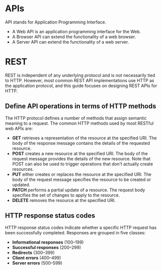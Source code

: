 # APIs
API stands for Application Programming Interface.
* A Web API is an application programming interface for the Web.
* A Browser API can extend the functionality of a web browser.
* A Server API can extend the functionality of a web server.

# REST
 REST is independent of any underlying protocol and is not necessarily tied to HTTP. However, most common REST API implementations use HTTP as the application protocol, and this guide focuses on designing REST APIs for HTTP.

## Define API operations in terms of HTTP methods
The HTTP protocol defines a number of methods that assign semantic meaning to a request. The common HTTP methods used by most RESTful web APIs are:

* **GET** retrieves a representation of the resource at the specified URI. The body of the response message contains the details of the requested resource.
* **POST** creates a new resource at the specified URI. The body of the request message provides the details of the new resource. Note that POST can also be used to trigger operations that don't actually create resources.
* **PUT** either creates or replaces the resource at the specified URI. The body of the request message specifies the resource to be created or updated.
* **PATCH** performs a partial update of a resource. The request body specifies the set of changes to apply to the resource.
* **DELETE** removes the resource at the specified URI.

## HTTP response status codes
HTTP response status codes indicate whether a specific HTTP request has been successfully completed. Responses are grouped in five classes:

* **Informational responses** (100–199)
* **Successful responses** (200–299)
* **Redirects** (300–399)
* **Client errors** (400–499)
* **Server errors** (500–599)